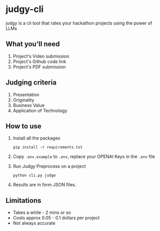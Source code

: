 # judgy-cli

judgy is a cli tool that rates your hackathon projects using the power of LLMs

## What you'll need

1. Project's Video submission
2. Project's Github code link
3. Project's PDF submission

## Judging criteria

1. Presentation
2. Originality
3. Business Value
4. Application of Technology

## How to use

1. Install all the packages

   `pip install -r requirements.txt`

2. Copy `.env.example` to `.env`, replace your OPENAI Keys in the `.env` file

3. Run Judgy Preprocess on a project

   `python cli.py judge`

4. Results are in form JSON files.

## Limitations

- Takes a while - 2 mins or so
- Costs approx 0.05 - 0.1 dollars per project
- Not always accurate
